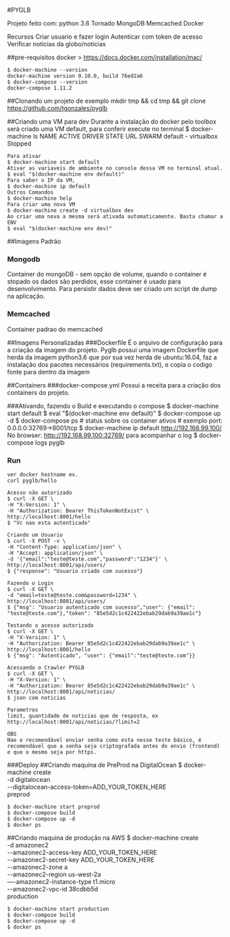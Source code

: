 #PYGLB

Projeto feito com:
    python 3.6
    Tornado
    MongoDB
    Memcached
    Docker

Recursos
    Criar usuario e fazer login
    Autenticar com token de acesso
    Verificar noticias da globo/noticias

##pre-requisitos
    docker > https://docs.docker.com/installation/mac/

    $ docker-machine --version
    docker-machine version 0.10.0, build 76ed2a6
    $ docker-compose --version
    docker-compose 1.11.2

##Clonando um projeto de exemplo
    mkdir tmp && cd tmp && git clone https://github.com/tgonzales/pyglb

##Criando uma VM para dev
    Durante a instalação do docker pelo toolbox será criado uma VM default,
    para conferir execute no terminal
    $ docker-machine ls
    NAME      ACTIVE   DRIVER       STATE     URL   SWARM
    default   -        virtualbox   Stopped

    Para ativar
    $ docker-machine start default
    Ativar as variaveis de ambiente no console dessa VM no terminal atual.
    $ eval "$(docker-machine env default)"
    Para saber o IP da VM,
    $ docker-machine ip default
    Outros Comandos
    $ docker-machine help
    Para criar uma nova VM
    $ docker-machine create -d virtualbox dev
    Ao criar uma nova a mesma será ativada automaticamente. Basta chamar a ENV
    $ eval "$(docker-machine env dev)"

##Imagens Padrão
### Mongodb
Container do mongoDB - sem opção de volume, quando o container é stopado os dados são perdidos, esse container é usado para desenvolvimento. Para persistir dados deve ser criado um script de dump na aplicação.

### Memcached
Container padrao do memcached

##Imagens Personalizadas
###Dockerfile
É o arquivo de configuração para a criação da imagem do projeto. Pyglb possui uma imagem Dockerfile que herda da imagem python3.6 que por sua vez herda de ubuntu:16.04, faz a instalação dos pacotes necessários (requirements.txt), e copia o codigo fonte para dentro da imagem
    
##Containers
###docker-compose.yml
Possui a receita para a criação dos containers do projeto.
  
###Ativando, fazendo o Build e executando o compose
    $ docker-machine start default
    $ eval "$(docker-machine env default)"
    $ docker-compose up -d
    $ docker-compose ps # status sobre os container ativos
    # exemplo port: 0.0.0.0:32769->8001/tcp
    $ docker-machine ip default
    http://192.168.99.100/
    No browser: http://192.168.99.100:32769/
    para acompanhar o log
    $ docker-compose logs pyglb

### Run
    ver docker hostname ex.
    curl pyglb/hello

    Acesso não autorizado
    $ curl -X GET \
    -H "X-Version: 1" \
    -H "Authorization: Bearer ThisTokenNotExist" \
    http://localhost:8001/hello
    $ "Vc nao esta autenticado" 

    Criando um Usuario
    $ curl -X POST -v \
    -H "Content-Type: application/json" \
    -H "Accept: application/json" \
    -d '{"email":"teste@teste.com","password":"1234"}' \
    http://localhost:8001/api/users/
    $ {"response": "Usuario criado com sucesso"}

    Fazendo o Login
    $ curl -X GET \
    -d "email=teste@teste.com&password=1234" \
    http://localhost:8001/api/users/
    $ {"msg": "Usuario autenticado com sucesso","user": {"email": "teste@teste.com"},"token": "85e5d2c1c422422ebab29dab9a39ae1c"}

    Testando o acesso autorizado
    $ curl -X GET \
    -H "X-Version: 1" \
    -H "Authorization: Bearer 85e5d2c1c422422ebab29dab9a39ae1c" \
    http://localhost:8001/hello
    $ {"msg": "Autenticado", "user": {"email":"teste@teste.com"}}

    Acessando o Crawler PYGLB
    $ curl -X GET \
    -H "X-Version: 1" \
    -H "Authorization: Bearer 85e5d2c1c422422ebab29dab9a39ae1c" \
    http://localhost:8001/api/noticias/
    $ json com noticias

    Parametros
    limit, quantidade de noticias que de resposta, ex
    http://localhost:8001/api/noticias/?limit=2
    
    OBS
    Nao e recomendável enviar senha como esta nesse teste básico, é recomendável que a senha seja criptografada antes do envio (frontend) e que o mesmo seja por https.


###Deploy
##Criando maquina de PreProd na DigitalOcean
    $ docker-machine create \
                  -d digitalocean \
                  --digitalocean-access-token=ADD_YOUR_TOKEN_HERE \
                  preprod

    $ docker-machine start preprod
    $ docker-compose build
    $ docker-compose up -d
    $ docker ps


##Criando maquina de produção na AWS
    $ docker-machine create \
            	-d amazonec2 \
            	--amazonec2-access-key ADD_YOUR_TOKEN_HERE \
            	--amazonec2-secret-key ADD_YOUR_TOKEN_HERE \
            	--amazonec2-zone a \
            	--amazonec2-region us-west-2a \
            	—-amazonec2-instance-type t1.micro \
            	--amazonec2-vpc-id 38cdbb5d \
              production

    $ docker-machine start production
    $ docker-compose build
    $ docker-compose up -d 
    $ docker ps
